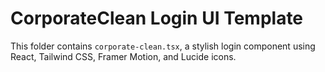 # CorporateClean Login UI Template

This folder contains `corporate-clean.tsx`, a stylish login component using React, Tailwind CSS, Framer Motion, and Lucide icons.